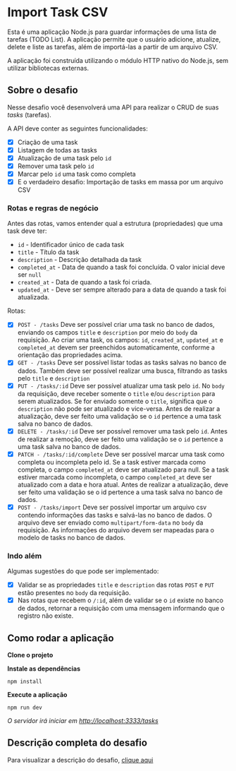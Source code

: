 # Import Task CSV

Esta é uma aplicação Node.js para guardar informações de uma lista de tarefas (TODO List). A aplicação permite que o usuário adicione, atualize, delete e liste as tarefas, além de importá-las a partir de um arquivo CSV.

A aplicação foi construída utilizando o módulo HTTP nativo do Node.js, sem utilizar bibliotecas externas.

## Sobre o desafio

Nesse desafio você desenvolverá uma API para realizar o CRUD de suas _tasks_ (tarefas).

A API deve conter as seguintes funcionalidades:

- [x] Criação de uma task
- [x] Listagem de todas as tasks
- [x] Atualização de uma task pelo `id`
- [x] Remover uma task pelo `id`
- [x] Marcar pelo `id` uma task como completa
- [x] E o verdadeiro desafio: Importação de tasks em massa por um arquivo CSV

### Rotas e regras de negócio

Antes das rotas, vamos entender qual a estrutura (propriedades) que uma task deve ter:

- `id` - Identificador único de cada task
- `title` - Título da task
- `description` - Descrição detalhada da task
- `completed_at` - Data de quando a task foi concluída. O valor inicial deve ser `null`
- `created_at` - Data de quando a task foi criada.
- `updated_at` - Deve ser sempre alterado para a data de quando a task foi atualizada.

Rotas:

- [x] `POST - /tasks`
      Deve ser possível criar uma task no banco de dados, enviando os campos `title` e `description` por meio do `body` da requisição.
      Ao criar uma task, os campos: `id`, `created_at`, `updated_at` e `completed_at` devem ser preenchidos automaticamente, conforme a orientação das propriedades acima.
- [x] `GET - /tasks`
      Deve ser possível listar todas as tasks salvas no banco de dados.
      Também deve ser possível realizar uma busca, filtrando as tasks pelo `title` e `description`
- [x] `PUT - /tasks/:id`
      Deve ser possível atualizar uma task pelo `id`.
      No `body` da requisição, deve receber somente o `title` e/ou `description` para serem atualizados.
      Se for enviado somente o `title`, significa que o `description` não pode ser atualizado e vice-versa.
      Antes de realizar a atualização, deve ser feito uma validação se o `id` pertence a uma task salva no banco de dados.
- [x] `DELETE - /tasks/:id`
      Deve ser possível remover uma task pelo `id`.
      Antes de realizar a remoção, deve ser feito uma validação se o `id` pertence a uma task salva no banco de dados.
- [x] `PATCH - /tasks/:id/complete`
      Deve ser possível marcar uma task como completa ou incompleta pelo id.
      Se a task estiver marcada como completa, o campo `completed_at` deve ser atualizado para null.
      Se a task estiver marcada como incompleta, o campo `completed_at` deve ser atualizado com a data e hora atual.
      Antes de realizar a atualização, deve ser feito uma validação se o id pertence a uma task salva no banco de dados.
- [x] `POST - /tasks/import`
      Deve ser possível importar um arquivo csv contendo informações das tasks e salvá-las no banco de dados. O arquivo deve ser enviado como `multipart/form-data` no `body` da requisição. As informações do arquivo devem ser mapeadas para o modelo de tasks no banco de dados.

### Indo além

Algumas sugestões do que pode ser implementado:

- [x] Validar se as propriedades `title` e `description` das rotas `POST` e `PUT` estão presentes no `body` da requisição.
- [x] Nas rotas que recebem o `/:id`, além de validar se o `id` existe no banco de dados, retornar a requisição com uma mensagem informando que o registro não existe.

## Como rodar a aplicação

**Clone o projeto**

**Instale as dependências**

```
npm install
```

**Execute a aplicação**

```
npm run dev
```

_O servidor irá iniciar em [http://localhost:3333/tasks](http://localhost:3333/tasks)_

## Descrição completa do desafio

Para visualizar a descrição do desafio, [clique aqui](./desafio.md)
